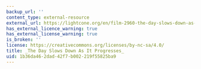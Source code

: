 ```yaml
---
backup_url: ''
content_type: external-resource
external_url: https://lightcone.org/en/film-2960-the-day-slows-down-as-it-progresses
has_external_licence_warning: true
has_external_license_warning: true
is_broken: ''
license: https://creativecommons.org/licenses/by-nc-sa/4.0/
title: _The Day Slows Down As It Progresses_
uid: 1b36da46-2dad-42f7-b002-219f55825ba9
---
```


